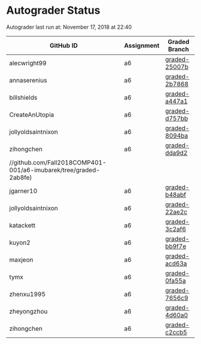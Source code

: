 # Autograder Status
Autograder last run at: November 17, 2018 at 22:40

| GitHub ID | Assignment | Graded Branch |
|-----------|------------|---------------|
| alecwright99 | a6 | [graded-25007b](https://github.com/Fall2018COMP401-001/a6-alecwright99/tree/graded-25007b) | 
| annaserenius | a6 | [graded-2b7868](https://github.com/Fall2018COMP401-001/a6-annaserenius/tree/graded-2b7868) | 
| billshields | a6 | [graded-a447a1](https://github.com/Fall2018COMP401-001/a6-billshields/tree/graded-a447a1) | 
| CreateAnUtopia | a6 | [graded-d757bb](https://github.com/Fall2018COMP401-001/a6-CreateAnUtopia/tree/graded-d757bb) | 
| jollyoldsaintnixon | a6 | [graded-8094ba](https://github.com/Fall2018COMP401-001/a6-jollyoldsaintnixon/tree/graded-8094ba) | 
| zihongchen | a6 | [graded-dda9d2](https://github.com/Fall2018COMP401-001/a6-zihongchen/tree/graded-dda9d2) | 
//github.com/Fall2018COMP401-001/a6-imubarek/tree/graded-2ab8fe) | 
| jgarner10 | a6 | [graded-b48abf](https://github.com/Fall2018COMP401-001/a6-jgarner10/tree/graded-b48abf) | 
| jollyoldsaintnixon | a6 | [graded-22ae2c](https://github.com/Fall2018COMP401-001/a6-jollyoldsaintnixon/tree/graded-22ae2c) | 
| katackett | a6 | [graded-3c2af6](https://github.com/Fall2018COMP401-001/a6-katackett/tree/graded-3c2af6) | 
| kuyon2 | a6 | [graded-bb9f7e](https://github.com/Fall2018COMP401-001/a6-kuyon2/tree/graded-bb9f7e) | 
| maxjeon | a6 | [graded-acd63a](https://github.com/Fall2018COMP401-001/a6-maxjeon/tree/graded-acd63a) | 
| tymx | a6 | [graded-0fa55a](https://github.com/Fall2018COMP401-001/a6-tymx/tree/graded-0fa55a) | 
| zhenxu1995 | a6 | [graded-7656c9](https://github.com/Fall2018COMP401-001/a6-zhenxu1995/tree/graded-7656c9) | 
| zheyongzhou | a6 | [graded-4d60a0](https://github.com/Fall2018COMP401-001/a6-zheyongzhou/tree/graded-4d60a0) | 
| zihongchen | a6 | [graded-c2ccb5](https://github.com/Fall2018COMP401-001/a6-zihongchen/tree/graded-c2ccb5) | 
